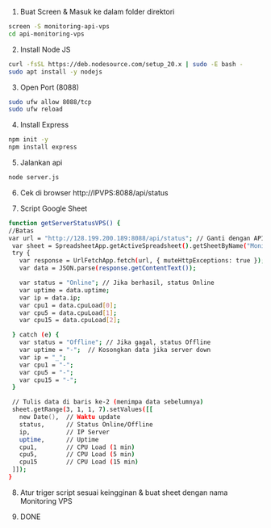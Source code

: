 1. Buat Screen & Masuk ke dalam folder direktori

```bash
screen -S monitoring-api-vps
cd api-monitoring-vps
```

2. Install Node JS
```bash
curl -fsSL https://deb.nodesource.com/setup_20.x | sudo -E bash -
sudo apt install -y nodejs
```

3. Open Port (8088)
 ```bash  
sudo ufw allow 8088/tcp
sudo ufw reload
```

4. Install Express
 ```bash
npm init -y
npm install express
```
5. Jalankan api
 ```bash
node server.js
```

6. Cek di browser http://IPVPS:8088/api/status

7. Script Google Sheet
 ```bash
function getServerStatusVPS() {
//Batas
var url = "http://128.199.200.189:8088/api/status"; // Ganti dengan API Anda
  var sheet = SpreadsheetApp.getActiveSpreadsheet().getSheetByName("Monitoring VPS");
  try {
    var response = UrlFetchApp.fetch(url, { muteHttpExceptions: true }); // Tangani error
    var data = JSON.parse(response.getContentText());

    var status = "Online"; // Jika berhasil, status Online
    var uptime = data.uptime;
    var ip = data.ip;
    var cpu1 = data.cpuLoad[0];
    var cpu5 = data.cpuLoad[1];
    var cpu15 = data.cpuLoad[2];

  } catch (e) {
    var status = "Offline"; // Jika gagal, status Offline
    var uptime = "-";  // Kosongkan data jika server down
    var ip = "_";
    var cpu1 = "-";
    var cpu5 = "-";
    var cpu15 = "-";
  }

  // Tulis data di baris ke-2 (menimpa data sebelumnya)
  sheet.getRange(3, 1, 1, 7).setValues([[
    new Date(),  // Waktu update
    status,      // Status Online/Offline
    ip,          // IP Server
    uptime,      // Uptime
    cpu1,        // CPU Load (1 min)
    cpu5,        // CPU Load (5 min)
    cpu15        // CPU Load (15 min)
  ]]);
}
```
8. Atur triger script sesuai keingginan & buat sheet dengan nama Monitoring VPS

9. DONE

